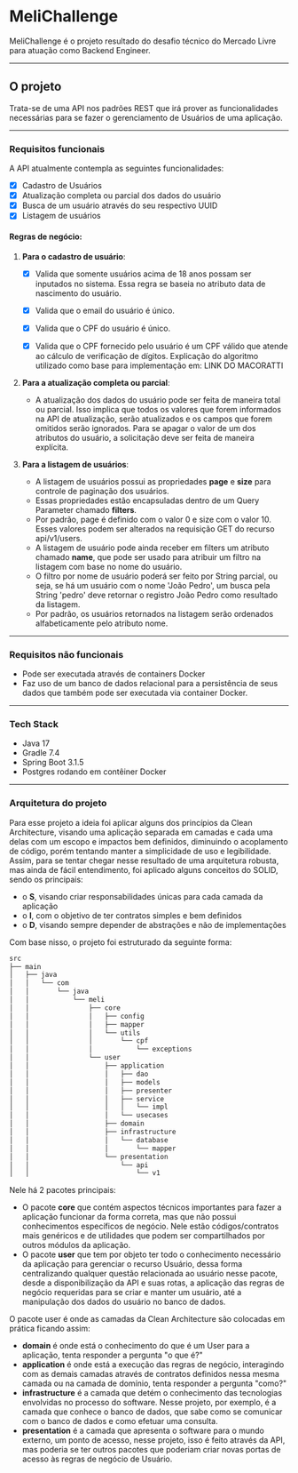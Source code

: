 # MeliChallenge

MeliChallenge é o projeto resultado do desafio técnico do Mercado Livre para atuação como Backend Engineer.

<hr>

## O projeto

Trata-se de uma API nos padrões REST que irá prover as funcionalidades necessárias para se fazer o gerenciamento de Usuários de uma aplicação.
<hr>

### Requisitos funcionais

A API atualmente contempla as seguintes funcionalidades:

- [x] Cadastro de Usuários
- [x] Atualização completa ou parcial dos dados do usuário
- [x] Busca de um usuário através do seu respectivo UUID
- [x] Listagem de usuários

#### Regras de negócio:

1. **Para o cadastro de usuário**:
   - [x] Valida que somente usuários acima de 18 anos possam ser inputados no sistema. Essa regra se baseia no atributo data de nascimento do usuário.
   - [x] Valida que o email do usuário é único.
   - [x] Valida que o CPF do usuário é único.
   - [x] Valida que o CPF fornecido pelo usuário é um CPF válido que atende ao cálculo de verificação de dígitos. Explicação do algoritmo utilizado como base para implementação em: LINK DO MACORATTI

   
2. **Para a atualização completa ou parcial**:
   - A atualização dos dados do usuário pode ser feita de maneira total ou parcial. Isso implica que todos os valores que forem informados na API de atualização, serão atualizados e os campos que forem omitidos serão ignorados. Para se apagar o valor de um dos atributos do usuário, a solicitação deve ser feita de maneira explícita.


3. **Para a listagem de usuários**:
   - A listagem de usuários possui as propriedades **page** e **size** para controle de paginação dos usuários.
   - Essas propriedades estão encapsuladas dentro de um Query Parameter chamado **filters**.
   - Por padrão, page é definido com o valor 0 e size com o valor 10. Esses valores podem ser alterados na requisição GET do recurso api/v1/users. 
   - A listagem de usuário pode ainda receber em filters um atributo chamado **name**, que pode ser usado para atribuir um filtro na listagem com base no nome do usuário.
   - O filtro por nome de usuário poderá ser feito por String parcial, ou seja, se há um usuário com o nome 'João Pedro', um busca pela String 'pedro' deve retornar o registro João Pedro como resultado da listagem.
   - Por padrão, os usuários retornados na listagem serão ordenados alfabeticamente pelo atributo nome.

<hr>

### Requisitos não funcionais

- Pode ser executada através de containers Docker
- Faz uso de um banco de dados relacional para a persistência de seus dados que também pode ser executada via container Docker.

<hr>

### Tech Stack

- Java 17
- Gradle 7.4
- Spring Boot 3.1.5
- Postgres rodando em contêiner Docker 

<hr>

### Arquitetura do projeto

Para esse projeto a ideia foi aplicar alguns dos princípios da Clean Architecture, visando uma aplicação separada em camadas e cada uma delas com um escopo e impactos bem definidos, diminuindo o acoplamento de código, porém tentando manter a simplicidade de uso e legibilidade. Assim, para se tentar chegar nesse resultado de uma arquitetura robusta, mas ainda de fácil entendimento, foi aplicado alguns conceitos do SOLID, sendo os principais:

- o **S**, visando criar responsabilidades únicas para cada camada da aplicação
- o **I**, com o objetivo de ter contratos simples e bem definidos 
- o **D**, visando sempre depender de abstrações e não de implementações

Com base nisso, o projeto foi estruturado da seguinte forma:

```bash
src
├── main
│   ├── java
│   │   └── com
│   │       └── java
│   │           └── meli
│   │               ├── core
│   │               │   ├── config
│   │               │   ├── mapper
│   │               │   └── utils
│   │               │       └── cpf
│   │               │           └── exceptions
│   │               └── user
│   │                   ├── application
│   │                   │   ├── dao
│   │                   │   ├── models
│   │                   │   ├── presenter
│   │                   │   ├── service
│   │                   │   │   └── impl
│   │                   │   └── usecases
│   │                   ├── domain
│   │                   ├── infrastructure
│   │                   │   └── database
│   │                   │       └── mapper
│   │                   └── presentation
│   │                       └── api
│   │                           └── v1

```

Nele há 2 pacotes principais:

- O pacote **core** que contém aspectos técnicos importantes para fazer a aplicação funcionar da forma correta, mas que não possui conhecimentos específicos de negócio. Nele estão códigos/contratos mais genéricos e de utilidades que podem ser compartilhados por outros módulos da aplicação.
- O pacote **user** que tem por objeto ter todo o conhecimento necessário da aplicação para gerenciar o recurso Usuário, dessa forma centralizando qualquer questão relacionada ao usuário nesse pacote, desde a disponibilização da API e suas rotas, a aplicação das regras de negócio requeridas para se criar e manter um usuário, até a manipulação dos dados do usuário no banco de dados.

O pacote user é onde as camadas da Clean Architecture são colocadas em prática ficando assim:

- **domain** é onde está o conhecimento do que é um User para a aplicação, tenta responder a pergunta "o que é?"
- **application** é onde está a execução das regras de negócio, interagindo com as demais camadas através de contratos definidos nessa mesma camada ou na camada de domínio, tenta responder a pergunta "como?"
- **infrastructure** é a camada que detém o conhecimento das tecnologias envolvidas no processo do software. Nesse projeto, por exemplo, é a camada que conhece o banco de dados, que sabe como se comunicar com o banco de dados e como efetuar uma consulta.
- **presentation** é a camada que apresenta o software para o mundo externo, um ponto de acesso, nesse projeto, isso é feito através da API, mas poderia se ter outros pacotes que poderiam criar novas portas de acesso às regras de negócio de Usuário.

